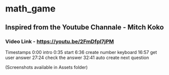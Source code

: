 # math_game

## Inspired from the Youtube Channale - Mitch Koko

### Video Link - https://youtu.be/2FmDfpI7jPM

Timestamps
0:00 intro
0:35 start
6:36 create number keyboard
16:57 get user answer
27:24 check the answer
32:41 auto create next question

(Screenshots available in Assets folder)